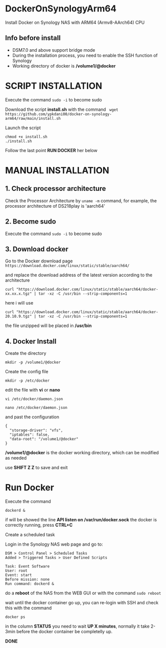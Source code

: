 # DockerOnSynologyArm64
Install Docker on Synology NAS with ARM64 (Armv8-AArch64) CPU 

## Info before install

- DSM7.0 and above support bridge mode
- During the installation process, you need to enable the SSH function of Synology
- Working directory of docker is **/volume1/@docker**

# SCRIPT INSTALLATION

Execute the command ```sudo -i``` to become sudo

Download the script **install.sh** with the command 
``` wget https://github.com/ypkdani00/docker-on-synology-arm64/raw/main/install.sh```

Launch the script
```
chmod +x install.sh
./install.sh
```

Follow the last point **RUN DOCKER** her below

# MANUAL INSTALLATION

## 1. Check processor architecture

Check the Processor Architecture by ```uname -m``` command, for example, the processor architecture of DS218play is 'aarch64'

## 2. Become sudo

Execute the command ```sudo -i``` to become sudo

## 3. Download docker

Go to the Docker download page ```https://download.docker.com/linux/static/stable/aarch64/```

and replace the download address of the latest version according to the architecture

```curl "https://download.docker.com/linux/static/stable/aarch64/docker-xx.xx.x.tgz" | tar -xz -C /usr/bin --strip-components=1```

here i will use

```curl "https://download.docker.com/linux/static/stable/aarch64/docker-20.10.9.tgz" | tar -xz -C /usr/bin --strip-components=1```

the file unzipped will be placed in **/usr/bin**

## 4. Docker Install

Create the directory

```mkdir -p /volume1/@docker```

Create the config file

```
mkdir -p /etc/docker
```

edit the file with **vi** or **nano**
```
vi /etc/docker/daemon.json
```
```
nano /etc/docker/daemon.json
```

and past the configuration

```
{
  "storage-driver": "vfs",
  "iptables": false,
  "data-root": "/volume1/@docker"
}
```
**/volume1/@docker** is the docker working directory, which can be modified as needed

use **SHIFT Z Z** to save and exit

# Run Docker

Execute the command

```dockerd &```

if will be showed the line **API listen on /var/run/docker.sock** the docker is correctly running, press **CTRL+C** 

Create a scheduled task

Login in the Synology NAS web page and go to: 

```
DSM > Control Panel > Scheduled Tasks
Added > Triggered Tasks > User Defined Scripts
```

```
Task: Event Software
User: root
Event: start
Before mission: none
Run command: dockerd &
```

do a **reboot** of the NAS from the WEB GUI or with the command ```sudo reboot```

wait until the docker container go up, you can re-login with SSH and check this with the command

```
docker ps
```

in the column **STATUS** you need to wait **UP X minutes**, normally it take 2-3min before the docker container be completelly up.


**DONE**
